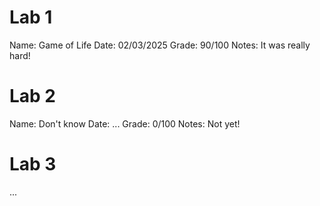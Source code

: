 # Lab 1
Name: Game of Life
Date: 02/03/2025
Grade: 90/100
Notes: It was really hard!

# Lab 2
Name: Don't know
Date: ...
Grade: 0/100
Notes: Not yet!

# Lab 3
...